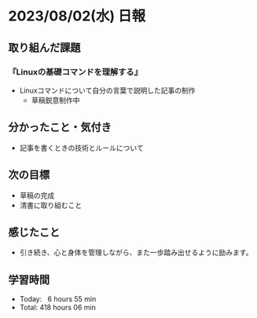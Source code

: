 # 2023/08/02(水) 日報

## 取り組んだ課題
### 『Linuxの基礎コマンドを理解する』
- Linuxコマンドについて自分の言葉で説明した記事の制作
  - 草稿鋭意制作中


## 分かったこと・気付き
- 記事を書くときの技術とルールについて


## 次の目標
- 草稿の完成
- 清書に取り組むこと


## 感じたこと
- 引き続き、心と身体を管理しながら、また一歩踏み出せるように励みます。


## 学習時間
- Today:&nbsp;&nbsp; 6 hours 55 min
- Total: 418 hours 06 min
